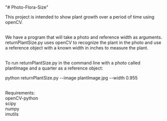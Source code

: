 "# Photo-Flora-Size"

This project is intended to show plant growth over a period of time using openCV.<br><br>

We have a program that will take a photo and reference width as arguments.
returnPlantSize.py uses openCV to recognize the plant in the photo and use a reference
object with a known width in inches to measure the plant.<br><br>

To run returnPlantSize.py in the command line with a photo called plantImage and a quarter as a 
reference object:<br>

python returnPlantSize.py --image plantImage.jpg --width 0.955<br><br>

Requirements:<br>
openCV-python<br>
scipy<br>
numpy<br>
imutils<br>





